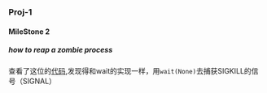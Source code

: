### Proj-1
#### MileStone 2
##### how to reap a zombie process
查看了这位的[代码](https://github.com/PKUFlyingPig/CS110L/blob/main/proj-1/deet/src/inferior.rs),发现得和wait的实现一样，用``wait(None)``去捕获SIGKILL的信号（SIGNAL）